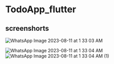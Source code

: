# TodoApp_flutter
## screenshorts
![WhatsApp Image 2023-08-11 at 1 33 03 AM](https://github.com/Dev-Yasar/TodoApp_flutter/assets/68767718/bdb2e741-ff97-4c18-b692-8e96a0829dd2)

![WhatsApp Image 2023-08-11 at 1 33 04 AM](https://github.com/Dev-Yasar/TodoApp_flutter/assets/68767718/cd81b74d-f73d-46e6-a453-da1d26297fa7)
![WhatsApp Image 2023-08-11 at 1 33 04 AM (1)](https://github.com/Dev-Yasar/TodoApp_flutter/assets/68767718/50977f50-e5dc-4895-9618-f78047e98ab7)
